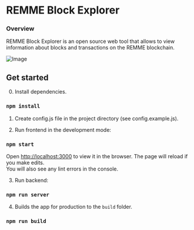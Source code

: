 # REMME Block Explorer

### Overview

REMME Block Explorer is an open source web tool that allows to view information about blocks and transactions on the REMME blockchain.

![Image](https://rawcdn.githack.com/Remmeauth/remme-block-explorer/778389ba26afddff7af82bdc38f03f6e07e36029/src/assets/screen.png)

## Get started
0. Install dependencies.

### `npm install`

1. Create config.js file in the project directory (see config.example.js).

2. Run frontend in the development mode:

### `npm start`

Open [http://localhost:3000](http://localhost:3000) to view it in the browser.
The page will reload if you make edits.<br>
You will also see any lint errors in the console.

3. Run backend:

### `npm run server`


4. Builds the app for production to the `build` folder.

### `npm run build`
